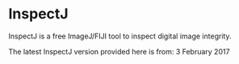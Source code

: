 # InspectJ
InspectJ is a free ImageJ/FIJI tool to inspect digital image integrity.

The latest InspectJ version provided here is from: 3 February 2017
